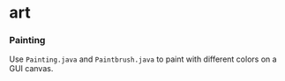 # art

### Painting
Use `Painting.java` and `Paintbrush.java` to paint with different colors on a GUI canvas.
